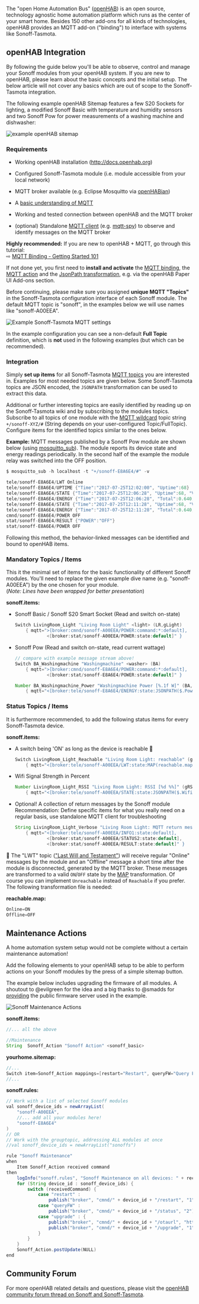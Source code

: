 The "open Home Automation Bus" ([openHAB](http://www.openhab.org/)) is an open source, technology agnostic home automation platform which runs as the center of your smart home. Besides 150 other add-ons for all kinds of technologies, openHAB provides an MQTT add-on ("binding") to interface with systems like Sonoff-Tasmota.

## openHAB Integration

By following the guide below you'll be able to observe, control and manage your Sonoff modules from your openHAB system. If you are new to openHAB, please learn about the basic concepts and the initial setup. The below article will not cover any basics which are out of scope to the Sonoff-Tasmota integration.

The following example openHAB Sitemap features a few S20 Sockets for lighting, a modified Sonoff Basic with temperature and humidity sensors and two Sonoff Pow for power measurements of a washing machine and dishwasher:

![example openHAB sitemap](https://community-openhab-org.s3-eu-central-1.amazonaws.com/original/2X/c/c4c91610a96750bb3ee30c88c299884039f80172.png "openHAB example of the end result shown in BasicUI")

### Requirements

* Working openHAB installation (http://docs.openhab.org)

* Configured Sonoff-Tasmota module (i.e. module accessible from your local network)

* MQTT broker available (e.g. Eclipse Mosquitto via [openHABian](http://docs.openhab.org/installation/openhabian.html))

* A [basic understanding of MQTT](http://www.hivemq.com/blog/mqtt-essentials) 

* Working and tested connection between openHAB and the MQTT broker

* (optional) Standalone [MQTT client](http://www.hivemq.com/blog/seven-best-mqtt-client-tools) (e.g. [mqtt-spy](https://kamilfb.github.io/mqtt-spy)) to observe and identify messages on the MQTT broker

**Highly recommended:** If you are new to openHAB + MQTT, go through this tutorial: <br>
⇨ [MQTT Binding - Getting Started 101](https://community.openhab.org/t/mqtt-binding-v1-11-getting-started-101/33958)


If not done yet, you first need to **install and activate** the [MQTT binding](http://docs.openhab.org/addons/bindings/mqtt1/readme.html), the [MQTT action](http://docs.openhab.org/addons/actions/mqtt/readme.html) and the [JsonPath transformation](http://docs.openhab.org/addons/transformations/jsonpath/readme.html), e.g. via the openHAB Paper UI Add-ons section.

Before continuing, please make sure you assigned **unique MQTT "Topics"** in the Sonoff-Tasmota configuration interface of each Sonoff module. The default MQTT topic is "sonoff", in the examples below we will use names like "sonoff-A00EEA".

![Example Sonoff-Tasmota MQTT settings](https://community-openhab-org.s3-eu-central-1.amazonaws.com/original/2X/8/8fe9008fb24b0b70e6eddf7cf0f0c70c8ac21b92.png "Example Sonoff-Tasmota MQTT settings")

In the example configuration you can see a non-default **Full Topic** definition, which is **not** used in the following examples (but which can be recommended).

### Integration

Simply **set up items** for all Sonoff-Tasmota [MQTT topics](https://github.com/arendst/Sonoff-Tasmota/wiki/MQTT-Features) you are interested in. Examples for most needed topics are given below. Some Sonoff-Tasmota topics are JSON encoded, the `JSONPATH` transformation can be used to extract this data.
 
Additional or further interesting topics are easily identified by reading up on the Sonoff-Tasmota wiki and by subscribing to the modules topics. Subscribe to all topics of one module with the [MQTT wildcard](http://www.hivemq.com/blog/mqtt-essentials-part-5-mqtt-topics-best-practices) topic string `+/sonoff-XYZ/#` (String depends on your user-configured Topic/FullTopic). Configure items for the identified topics similar to the ones below.

**Example:**
MQTT messages published by a Sonoff Pow module are shown below (using [mosquitto_sub](https://mosquitto.org/man/mosquitto_sub-1.html)).
The module reports its device state and energy readings periodically.
In the second half of the example the module relay was switched into the OFF position.

```java
$ mosquitto_sub -h localhost -t "+/sonoff-E8A6E4/#" -v

tele/sonoff-E8A6E4/LWT Online
tele/sonoff-E8A6E4/UPTIME {"Time":"2017-07-25T12:02:00", "Uptime":68}
tele/sonoff-E8A6E4/STATE {"Time":"2017-07-25T12:06:28", "Uptime":68, "Vcc":3.122, "POWER":"POWER", "Wifi":{"AP":1, "SSID":"HotelZurBirke", "RSSI":100, "APMac":"24:65:11:BF:12:D8"}}
tele/sonoff-E8A6E4/ENERGY {"Time":"2017-07-25T12:06:28", "Total":0.640, "Yesterday":0.007, "Today":0.003, "Period":0, "Power":0, "Factor":0.00, "Voltage":0, "Current":0.000}
tele/sonoff-E8A6E4/STATE {"Time":"2017-07-25T12:11:28", "Uptime":68, "Vcc":3.122, "POWER":"POWER", "Wifi":{"AP":1, "SSID":"HotelZurBirke", "RSSI":100, "APMac":"24:65:11:BF:12:D8"}}
tele/sonoff-E8A6E4/ENERGY {"Time":"2017-07-25T12:11:28", "Total":0.640, "Yesterday":0.007, "Today":0.003, "Period":0, "Power":0, "Factor":0.00, "Voltage":0, "Current":0.000}
cmnd/sonoff-E8A6E4/POWER OFF
stat/sonoff-E8A6E4/RESULT {"POWER":"OFF"}
stat/sonoff-E8A6E4/POWER OFF
```

Following this method, the behavior-linked messages can be identified and bound to openHAB items.

### Mandatory Topics / Items

This it the minimal set of items for the basic functionality of different Sonoff modules. You'll need to replace the given example dive name (e.g. "sonoff-A00EEA") by the one chosen for your module. 
<br /> (*Note: Lines have been wrapped for better presentation*)

**sonoff.items:**

* Sonoff Basic / Sonoff S20 Smart Socket (Read and switch on-state)
  ```java
  Switch LivingRoom_Light "Living Room Light" <light> (LR,gLight)
      { mqtt=">[broker:cmnd/sonoff-A00EEA/POWER:command:*:default],
              <[broker:stat/sonoff-A00EEA/POWER:state:default]" }
  ```
* Sonoff Pow (Read and switch on-state, read current wattage)
  ```java
  // compare with example message stream above!
  Switch BA_Washingmachine "Washingmachine" <washer> (BA)
      { mqtt=">[broker:cmnd/sonoff-E8A6E4/POWER:command:*:default],
              <[broker:stat/sonoff-E8A6E4/POWER:state:default]" }
  
  Number BA_Washingmachine_Power "Washingmachine Power [%.1f W]" (BA,gPower)
      { mqtt="<[broker:tele/sonoff-E8A6E4/ENERGY:state:JSONPATH($.Power)]" }
  ```

### Status Topics / Items

It is furthermore recommended, to add the following status items for every Sonoff-Tasmota device.

**sonoff.items:** 

* A switch being 'ON' as long as the device is reachable 💬
  ```java
  Switch LivingRoom_Light_Reachable "Living Room Light: reachable" (gReachable)
      { mqtt="<[broker:tele/sonoff-A00EEA/LWT:state:MAP(reachable.map)]" }
  ```

* Wifi Signal Strength in Percent
  ```java
  Number LivingRoom_Light_RSSI "Living Room Light: RSSI [%d %%]" (gRSSI)
      { mqtt="<[broker:tele/sonoff-A00EEA/STATE:state:JSONPATH($.Wifi.RSSI)]" }
  ```

* Optional! A collection of return messages by the Sonoff module
<br>Recommendation: Define specific items for what you really need on a regular basis, use standalone MQTT client for troubleshooting
  ```java
  String LivingRoom_Light_Verbose "Living Room Light: MQTT return message [%s]"
      { mqtt="<[broker:tele/sonoff-A00EEA/INFO1:state:default],
              <[broker:stat/sonoff-A00EEA/STATUS2:state:default],
              <[broker:stat/sonoff-A00EEA/RESULT:state:default]" }
  ```

💬 The "LWT" topic (["Last Will and Testament"](http://www.hivemq.com/blog/mqtt-essentials-part-9-last-will-and-testament)) will receive regular "Online" messages by the module and an "Offline" message a short time after the module is disconnected, generated by the MQTT broker. These messages are transformed to a valid `ON`/`OFF` state by the [MAP](http://docs.openhab.org/addons/transformations/map/readme.html) transformation. Of course you can implement `Unreachable` instead of `Reachable` if you prefer. The following transformation file is needed:

**reachable.map:**
```java
Online=ON
Offline=OFF
```

## Maintenance Actions

A home automation system setup would not be complete without a certain maintenance automation!

Add the following elements to your openHAB setup to be able to perform actions on your Sonoff modules by the press of a simple sitemap button.

The example below includes upgrading the firmware of all modules. A shoutout to @evilgreen for the idea and a big thanks to @smadds for [providing](https://github.com/arendst/Sonoff-Tasmota/issues/19) the public firmware server used in the example.

![Sonoff Maintenance Actions](https://community-openhab-org.s3-eu-central-1.amazonaws.com/original/2X/9/97f0bdf6a81ffe94068e596804adf94839a5580b.png)

**sonoff.items:**
```java
//... all the above

//Maintenance
String	Sonoff_Action "Sonoff Action" <sonoff_basic>
```

**yourhome.sitemap:**
```java
//...
Switch item=Sonoff_Action mappings=[restart="Restart", queryFW="Query FW", upgrade="Upgrade FW"]
//...
```

**sonoff.rules:**
```java
// Work with a list of selected Sonoff modules
val sonoff_device_ids = newArrayList(
    "sonoff-A00EEA",
    //... add all your modules here!
    "sonoff-E8A6E4"
)
// OR
// Work with the grouptopic, addressing ALL modules at once
//val sonoff_device_ids = newArrayList("sonoffs")

rule "Sonoff Maintenance"
when
    Item Sonoff_Action received command
then 
    logInfo("sonoff.rules", "Sonoff Maintenance on all devices: " + receivedCommand)
    for (String device_id : sonoff_device_ids) {
        switch (receivedCommand) {
            case "restart" :
                publish("broker", "cmnd/" + device_id + "/restart", "1") 
            case "queryFW" :
                publish("broker", "cmnd/" + device_id + "/status", "2")
            case "upgrade" : {
                publish("broker", "cmnd/" + device_id + "/otaurl", "http://sonoff.maddox.co.uk/tasmota/sonoff.ino.bin")
                publish("broker", "cmnd/" + device_id + "/upgrade", "1")
            }
        }
    }
    Sonoff_Action.postUpdate(NULL)
end
```


## Community Forum

For more openHAB related details and questions, please visit the [openHAB community forum thread on Sonoff and Sonoff-Tasmota](https://community.openhab.org/t/itead-sonoff-switches-and-sockets-cheap-esp8266-wifi-mqtt-hardware/15024/1).